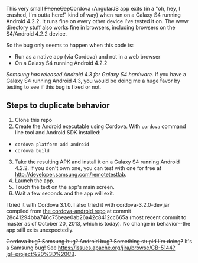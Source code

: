 This very small ~~PhoneGap~~Cordova+AngularJS app exits (in a "oh, hey, I crashed, I'm outta here!" kind of way) when run on a Galaxy S4 running Android 4.2.2. It runs fine on every other device I've tested it on. The www directory stuff also works fine in browsers, including browsers on the S4/Android 4.2.2 device.

So the bug only seems to happen when this code is:

* Run as a native app (via Cordova) and not in a web browser
* On a Galaxy S4 running Android 4.2.2

*Samsung has released Android 4.3 for Galaxy S4 hardware.* If you have a Galaxy S4 running Android 4.3, you would be doing me a huge favor by testing to see if this bug is fixed or not.

## Steps to duplicate behavior

1. Clone this repo
2. Create the Android executable using Cordova. With `cordova` command line tool and Android SDK installed: 
  - `cordova platform add android`
  - `cordova build`
3. Take the resulting APK and install it on a Galaxy S4 running Android 4.2.2. If you don't own one, you can test with one for free at http://developer.samsung.com/remotetestlab.
4. Launch the app.
5. Touch the text on the app's main screen.
6. Wait a few seconds and the app will exit.

I tried it with Cordova 3.1.0. I also tried it with cordova-3.2.0-dev.jar compiled from [the cordova-android repo](https://github.com/apache/cordova-android) at commit 28c41294bba746c75beae0ab26a42c8412cc665a (most recent commit to master as of October 20, 2013, which is today). No change in behavior--the app still exits unexpectedly.

~~Cordova bug? Samsung bug? Android bug? Something stupid I'm doing?~~ It's a Samsung bug! See https://issues.apache.org/jira/browse/CB-5144?jql=project%20%3D%20CB.


